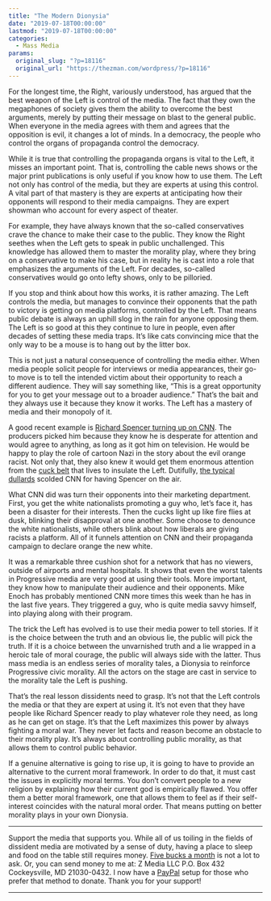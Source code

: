 ```yaml
---
title: "The Modern Dionysia"
date: "2019-07-18T00:00:00"
lastmod: "2019-07-18T00:00:00"
categories:
  - Mass Media
params:
  original_slug: "?p=18116"
  original_url: "https://thezman.com/wordpress/?p=18116"
---
```


For the longest time, the Right, variously understood, has argued that
the best weapon of the Left is control of the media. The fact that they
own the megaphones of society gives them the ability to overcome the
best arguments, merely by putting their message on blast to the general
public. When everyone in the media agrees with them and agrees that the
opposition is evil, it changes a lot of minds. In a democracy, the
people who control the organs of propaganda control the democracy.

While it is true that controlling the propaganda organs is vital to the
Left, it misses an important point. That is, controlling the cable news
shows or the major print publications is only useful if you know how to
use them. The Left not only has control of the media, but they are
experts at using this control. A vital part of that mastery is they are
experts at anticipating how their opponents will respond to their media
campaigns. They are expert showman who account for every aspect of
theater.

For example, they have always known that the so-called conservatives
crave the chance to make their case to the public. They know the Right
seethes when the Left gets to speak in public unchallenged. This
knowledge has allowed them to master the morality play, where they bring
on a conservative to make his case, but in reality he is cast into a
role that emphasizes the arguments of the Left. For decades, so-called
conservatives would go onto lefty shows, only to be pilloried.

If you stop and think about how this works, it is rather amazing. The
Left controls the media, but manages to convince their opponents that
the path to victory is getting on media platforms, controlled by the
Left. That means public debate is always an uphill slog in the rain for
anyone opposing them. The Left is so good at this they continue to lure
in people, even after decades of setting these media traps. It’s like
cats convincing mice that the only way to be a mouse is to hang out by
the litter box.

This is not just a natural consequence of controlling the media either.
When media people solicit people for interviews or media appearances,
their go-to move is to tell the intended victim about their opportunity
to reach a different audience. They will say something like, “This is a
great opportunity for you to get your message out to a broader
audience.” That’s the bait and they always use it because they know it
works. The Left has a mastery of media and their monopoly of it.

A good recent example is [Richard Spencer turning up on
CNN](https://www.cnn.com/videos/politics/2019/07/16/white-nationalists-celebrate-trump-racist-tweets-sidner-pkg-lead-vpx.cnn).
The producers picked him because they know he is desperate for attention
and would agree to anything, as long as it got him on television. He
would be happy to play the role of cartoon Nazi in the story about the
evil orange racist. Not only that, they also knew it would get them
enormous attention from the [cuck
belt](https://www.nationalreview.com/corner/richard-spencer-cnn-appearance/)
that lives to insulate the Left. Dutifully, [the typical
dullards](https://twitter.com/willchamberlain/status/1151252701348544512)
scolded CNN for having Spencer on the air.

What CNN did was turn their opponents into their marketing department.
First, you get the white nationalists promoting a guy who, let’s face
it, has been a disaster for their interests. Then the cucks light up
like fire flies at dusk, blinking their disapproval at one another. Some
choose to denounce the white nationalists, while others blink about how
liberals are giving racists a platform. All of it funnels attention on
CNN and their propaganda campaign to declare orange the new white.

It was a remarkable three cushion shot for a network that has no
viewers, outside of airports and mental hospitals. It shows that even
the worst talents in Progressive media are very good at using their
tools. More important, they know how to manipulate their audience and
their opponents. Mike Enoch has probably mentioned CNN more times this
week than he has in the last five years. They triggered a guy, who is
quite media savvy himself, into playing along with their program.

The trick the Left has evolved is to use their media power to tell
stories. If it is the choice between the truth and an obvious lie, the
public will pick the truth. If it is a choice between the unvarnished
truth and a lie wrapped in a heroic tale of moral courage, the public
will always side with the latter. Thus mass media is an endless series
of morality tales, a Dionysia to reinforce Progressive civic morality.
All the actors on the stage are cast in service to the morality tale the
Left is pushing.

That’s the real lesson dissidents need to grasp. It’s not that the Left
controls the media or that they are expert at using it. It’s not even
that they have people like Richard Spencer ready to play whatever role
they need, as long as he can get on stage. It’s that the Left maximizes
this power by always fighting a moral war. They never let facts and
reason become an obstacle to their morality play. It’s always about
controlling public morality, as that allows them to control public
behavior.

If a genuine alternative is going to rise up, it is going to have to
provide an alternative to the current moral framework. In order to do
that, it must cast the issues in explicitly moral terms. You don’t
convert people to a new religion by explaining how their current god is
empirically flawed. You offer them a better moral framework, one that
allows them to feel as if their self-interest coincides with the natural
moral order. That means putting on better morality plays in your own
Dionysia.

------------------------------------------------------------------------

Support the media that supports you. While all of us toiling in the
fields of dissident media are motivated by a sense of duty, having a
place to sleep and food on the table still requires money.
<a href="https://www.subscribestar.com/the-z-blog"
rel="noopener noreferrer" target="_blank">Five bucks a month</a> is not
a lot to ask. Or, you can send money to me at: Z Media LLC P.O. Box 432
Cockeysville, MD 21030-0432. I now have a <a
href="https://www.paypal.com/cgi-bin/webscr?cmd=_s-xclick&amp;hosted_button_id=UDAS2Q8JYA6CN&amp;source=url"
rel="noopener noreferrer" target="_blank">PayPal</a> setup for those who
prefer that method to donate. Thank you for your support!

------------------------------------------------------------------------
